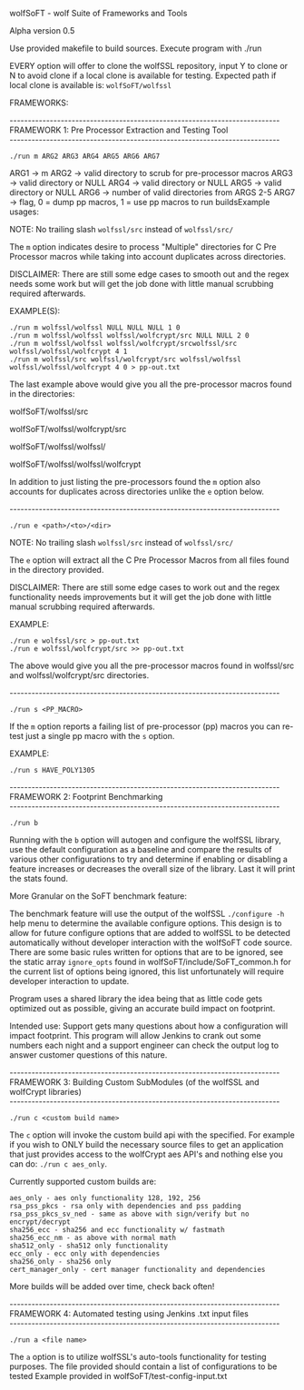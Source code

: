wolfSoFT - wolf Suite of Frameworks and Tools

Alpha version 0.5

Use provided makefile to build sources.
Execute program with ./run <args>

EVERY option will offer to clone the wolfSSL repository, input Y to clone or N
to avoid clone if a local clone is available for testing. Expected path if local
clone is available is: ```wolfSoFT/wolfssl```

FRAMEWORKS:

\--------------------------------------------------------------------------</br>
FRAMEWORK 1: Pre Processor Extraction and Testing Tool</br>
\--------------------------------------------------------------------------</br>


```
./run m ARG2 ARG3 ARG4 ARG5 ARG6 ARG7
```

ARG1 -> m
ARG2 -> valid directory to scrub for pre-processor macros
ARG3 -> valid directory or NULL
ARG4 -> valid directory or NULL
ARG5 -> valid directory or NULL
ARG6 -> number of valid directories from ARGS 2-5
ARG7 -> flag, 0 = dump pp macros, 1 = use pp macros to run buildsExample usages:


NOTE: No trailing slash ```wolfssl/src``` instead of ```wolfssl/src/```

The ```m``` option indicates desire to process "Multiple" directories for C
Pre Processor macros while taking into account duplicates across directories.

DISCLAIMER: There are still some edge cases to smooth out and the regex needs
some work but will get the job done with little manual scrubbing required
afterwards.

EXAMPLE(S):

```
./run m wolfssl/wolfssl NULL NULL NULL 1 0
./run m wolfssl/wolfssl wolfssl/wolfcrypt/src NULL NULL 2 0
./run m wolfssl/wolfssl wolfssl/wolfcrypt/srcwolfssl/src wolfssl/wolfssl/wolfcrypt 4 1
./run m wolfssl/src wolfssl/wolfcrypt/src wolfssl/wolfssl wolfssl/wolfssl/wolfcrypt 4 0 > pp-out.txt
```

The last example above would give you all the pre-processor macros found in the
directories:

wolfSoFT/wolfssl/src

wolfSoFT/wolfssl/wolfcrypt/src

wolfSoFT/wolfssl/wolfssl/

wolfSoFT/wolfssl/wolfssl/wolfcrypt

In addition to just listing the pre-processors found the ```m``` option also
accounts for duplicates across directories unlike the ```e``` option below.


\--------------------------------------------------------------------------</br>

```
./run e <path>/<to>/<dir>
```

NOTE: No trailing slash ```wolfssl/src``` instead of ```wolfssl/src/```

The ```e``` option will extract all the C Pre Processor Macros from all files
found in the directory provided.

DISCLAIMER: There are still some edge cases to work out and the regex
functionality needs improvements but it will get the job done with little manual
scrubbing required afterwards.

EXAMPLE:

```
./run e wolfssl/src > pp-out.txt
./run e wolfssl/wolfcrypt/src >> pp-out.txt
```

The above would give you all the pre-processor macros found in wolfssl/src and
wolfssl/wolfcrypt/src directories.

\--------------------------------------------------------------------------</br>

```
./run s <PP_MACRO>
```

If the ```m``` option reports a failing list of pre-processor (pp)  macros you
can re-test just a single pp macro with the ```s``` option.

EXAMPLE:

```
./run s HAVE_POLY1305
```

\--------------------------------------------------------------------------</br>
FRAMEWORK 2: Footprint Benchmarking</br>
\--------------------------------------------------------------------------</br>

```
./run b
```
Running with the ```b``` option will autogen and configure the
wolfSSL library, use the default configuration as a baseline and compare the
results of various other configurations to try and determine if enabling or
disabling a feature increases or decreases the overall size of the library.
Last it will print the stats found.

More Granular on the SoFT benchmark feature:

The benchmark feature  will use the output of the wolfSSL ```./configure -h```
help menu to determine the available configure options. This design is to allow
for future configure options that are added to wolfSSL to be detected
automatically without developer interaction with the wolfSoFT code source. There
are some basic rules written for options that are to be ignored, see the static
array ```ignore_opts``` found in wolfSoFT/include/SoFT_common.h for the
current list of options being ignored, this list unfortunately will require
developer interaction to update.

Program uses a shared library the idea being that as little code gets optimized
out as possible, giving an accurate build impact on footprint.

Intended use: Support gets many questions about how a configuration will impact
footprint. This program will allow Jenkins to crank out some numbers each night
and a support engineer can check the output log to answer customer questions of
this nature.

\--------------------------------------------------------------------------</br>
FRAMEWORK 3: Building Custom SubModules (of the wolfSSL and wolfCrypt libraries)</br>
\--------------------------------------------------------------------------</br>

```
./run c <custom build name>
```

The ```c``` option will invoke the custom build api with the <custom build name>
specified. For example if you wish to ONLY build the necessary source files to
get an application that just provides access to the wolfCrypt aes API's and
nothing else you can do: ```./run c aes_only```.

Currently supported custom builds are:

```
aes_only - aes only functionality 128, 192, 256
rsa_pss_pkcs - rsa only with dependencies and pss padding
rsa_pss_pkcs_sv_ned - same as above with sign/verify but no encrypt/decrypt
sha256_ecc - sha256 and ecc functionality w/ fastmath
sha256_ecc_nm - as above with normal math
sha512_only - sha512 only functionality
ecc_only - ecc only with dependencies
sha256_only - sha256 only
cert_manager_only - cert manager functionality and dependencies
```

More builds will be added over time, check back often!

\--------------------------------------------------------------------------</br>
FRAMEWORK 4: Automated testing using Jenkins .txt input files</br>
\--------------------------------------------------------------------------</br>

```
./run a <file name>
```

The ```a``` option is to utilize wolfSSL's auto-tools functionality for testing
purposes. The file provided should contain a list of configurations to be tested
Example provided in wolfSoFT/test-config-input.txt
